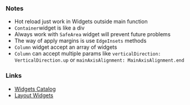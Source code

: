 ### Notes

- Hot reload just work in Widgets outside main function
- `Container`widget is like a div
- Always work with `SafeArea` widget will prevent future problems 
- The way of apply margins is use `EdgeInsets` methods 
- `Column` widget accept an array of widgets 
- `Column` can accept multiple params like `verticalDirection: VerticalDirection.up`
 or `mainAxisAlignment: MainAxisAlignment.end`
### Links
 
- [Widgets Catalog](https://flutter.dev/docs/development/ui/widgets)
- [Layout Widgets](https://flutter.dev/docs/development/ui/widgets/layout)